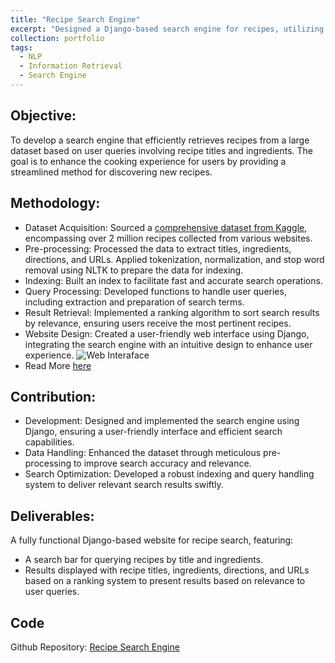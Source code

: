```yaml
---
title: "Recipe Search Engine"
excerpt: "Designed a Django-based search engine for recipes, utilizing NLTK for tokenization and stop word removal [![cover](https://navoditamathur.github.io/files/5..png)](https://navoditamathur.github.io/portfolio/portfolio-Recipe-SearchEngine)"
collection: portfolio
tags: 
  - NLP
  - Information Retrieval
  - Search Engine
---
```

Objective:
------
To develop a search engine that efficiently retrieves recipes from a large dataset based on user queries involving recipe titles and ingredients. The goal is to enhance the cooking experience for users by providing a streamlined method for discovering new recipes.

Methodology:
------
- Dataset Acquisition: Sourced a [comprehensive dataset from Kaggle](https://www.kaggle.com/datasets/wilmerarltstrmberg/recipe-dataset-over-2m/data), encompassing over 2 million recipes collected from various websites.
- Pre-processing: Processed the data to extract titles, ingredients, directions, and URLs. Applied tokenization, normalization, and stop word removal using NLTK to prepare the data for indexing.
- Indexing: Built an index to facilitate fast and accurate search operations.
- Query Processing: Developed functions to handle user queries, including extraction and preparation of search terms.
- Result Retrieval: Implemented a ranking algorithm to sort search results by relevance, ensuring users receive the most pertinent recipes.
- Website Design: Created a user-friendly web interface using Django, integrating the search engine with an intuitive design to enhance user experience.
![Web Interaface](https://navoditamathur.github.io/files/RecipeSearch.png)
- Read More [here](https://navoditamathur.github.io/files/INFSCI2140TermProjectFinalPresentation.pdf)

Contribution:
------
- Development: Designed and implemented the search engine using Django, ensuring a user-friendly interface and efficient search capabilities.
- Data Handling: Enhanced the dataset through meticulous pre-processing to improve search accuracy and relevance.
- Search Optimization: Developed a robust indexing and query handling system to deliver relevant search results swiftly.

Deliverables:
------
A fully functional Django-based website for recipe search, featuring:
- A search bar for querying recipes by title and ingredients.
- Results displayed with recipe titles, ingredients, directions, and URLs based on a ranking system to present results based on relevance to user queries.

Code
------
Github Repository: [Recipe Search Engine](https://github.com/Navoditamathur/Recipe-SearchEngine)

